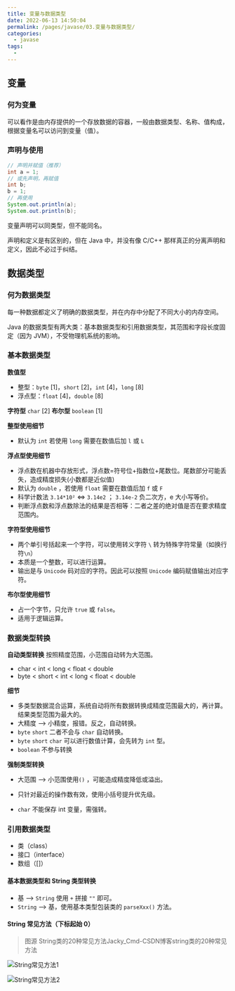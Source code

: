 ```yaml
---
title: 变量与数据类型
date: 2022-06-13 14:50:04
permalink: /pages/javase/03.变量与数据类型/
categories:
  - javase
tags:
  - 
---
```


## 变量

### 何为变量

可以看作是由内存提供的一个存放数据的容器，一般由数据类型、名称、值构成，根据变量名可以访问到变量（值）。

### 声明与使用

```java
// 声明并赋值（推荐）
int a = 1;
// 或先声明，再赋值
int b;
b = 1;
// 再使用
System.out.println(a);
System.out.println(b);
```

变量声明可以同类型，但不能同名。

声明和定义是有区别的，但在 Java 中，并没有像 C/C++ 那样真正的分离声明和定义，因此不必过于纠结。

## 数据类型

### 何为数据类型

每一种数据都定义了明确的数据类型，并在内存中分配了不同大小的内存空间。

Java 的数据类型有两大类：基本数据类型和引用数据类型，其范围和字段长度固定（因为 JVM），不受物理机系统的影响。

### 基本数据类型

**数值型**

- 整型：`byte` [1]，`short` [2]，`int` [4]，`long` [8]
- 浮点型：`float` [4]，`double` [8]

**字符型** `char` [2]
**布尔型** `boolean` [1]

**整型使用细节**

- 默认为 `int` 若使用 `long` 需要在数值后加 `l` 或 `L`

**浮点型使用细节**

- 浮点数在机器中存放形式，浮点数=符号位+指数位+尾数位。尾数部分可能丢失，造成精度损失(小数都是近似值)
- 默认为 `double` ，若使用 `float` 需要在数值后加 `f` 或 `F`
- 科学计数法 `3.14*10²` <=> `3.14e2` ； `3.14e-2` 负二次方，e 大小写等价。
- 判断浮点数和浮点数除法的结果是否相等：二者之差的绝对值是否在要求精度范围内。

**字符型使用细节**

- 两个单引号括起来一个字符，可以使用转义字符 `\` 转为特殊字符常量（如换行符`\n`）
- 本质是一个整数，可以进行运算。
- 输出是与 `Unicode` 码对应的字符。因此可以按照 `Unicode` 编码赋值输出对应字符。

**布尔型使用细节**

- 占一个字节，只允许 `true` 或 `false`。
- 适用于逻辑运算。

### 数据类型转换

**自动类型转换** 按照精度范围，小范围自动转为大范围。

- char < int < long < float < double
- byte < short < int < long < float < double

**细节**

- 多类型数据混合运算，系统自动将所有数据转换成精度范围最大的，再计算。结果类型范围为最大的。
- 大精度 --> 小精度，报错。反之，自动转换。
- `byte` `short` 二者不会与 `char` 自动转换。
- `byte` `short` `char` 可以进行数值计算，会先转为 `int` 型。
- `boolean` 不参与转换

**强制类型转换**

- 大范围 --> 小范围使用`()` ，可能造成精度降低或溢出。

- 只针对最近的操作数有效，使用小括号提升优先级。

- `char` 不能保存 int 变量，需强转。

### 引用数据类型

- 类（class）
- 接口（interface）
- 数组（[]）

#### 基本数据类型和 String 类型转换

- 基 --> `String` 使用 `+` 拼接 `""` 即可。
- `String` --> 基，使用基本类型包装类的 `parseXxx()` 方法。

#### String 常见方法（下标起始 0）

> 图源 String类的20种常见方法Jacky_Cmd-CSDN博客string类的20种常见方法

![String常见方法1](https://bn1303files.storage.live.com/y4mu8qR4TME7w-hsqkDyh-4q2INCUR2woucRwN9tVuP6KXDrbIpIGLE1s4olWQAx_ffeOK_qY9iQ1pt3qqkQyjvv8DWCJkIQ6UXyMmWKsxy2wequNMuiEs5g3B3qVaVIu2CG0LZ3rVcWo76OSowBcGhBWMt764Eszc80dwoX0klp-PpVqvLZ5CXOyEZXnBxSZOx?width=852&height=479&cropmode=none)

![String常见方法2](https://bn1303files.storage.live.com/y4mgb4q3dFo9rKvfFQ_wN3Y1FjrcVz22LxT-AoverRMCsin3bN5-UAwLnwGFLoAfcFQ2N_m_YxPqMMmMA_CqAYNTyimK-osCuT-LoIxi2m8CqyieKqZ24-isry4y00f6UY4RsGZf88whHfgY1z_dfrqHipx-6c4qP8Z-7pqxMglFYlPAkmoirzkNQXO1tLj8DqW?width=619&height=469&cropmode=none)

